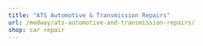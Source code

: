 ```yaml
---
title: "ATS Automotive & Transmission Repairs"
url: /medway/ats-automotive-and-transmission-repairs/
shop: car repair
---
```

